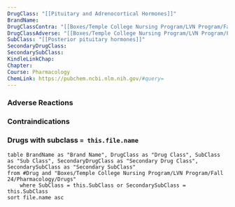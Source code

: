 ```yaml
---
DrugClass: "[[Pituitary and Adrenocortical Hormones]]"
BrandName: 
DrugClassContra: "[[Boxes/Temple College Nursing Program/LVN Program/Fall 24/Pharmacology/Drug Classes/SubClasses/Vasopressin#Contraindications]]"
DrugClassAdverse: "[[Boxes/Temple College Nursing Program/LVN Program/Fall 24/Pharmacology/Drug Classes/SubClasses/Vasopressin#Adverse Reactions]]"
SubClass: "[[Posterior pituitary hormones]]"
SecondaryDrugClass: 
SecondarySubClass: 
KindleLinkChap: 
Chapter: 
Course: Pharmacology
ChemLink: https://pubchem.ncbi.nlm.nih.gov/#query=
---
```

### Adverse Reactions 

### Contraindications

### Drugs with subclass `= this.file.name`
```dataview
table BrandName as "Brand Name", DrugClass as "Drug Class", SubClass as "Sub Class", SecondaryDrugClass as "Secondary Drug Class", SecondarySubClass as "Secondary SubClass"
from #Drug and "Boxes/Temple College Nursing Program/LVN Program/Fall 24/Pharmacology/Drugs" 
	where SubClass = this.SubClass or SecondarySubClass = this.SubClass
sort file.name asc
```
